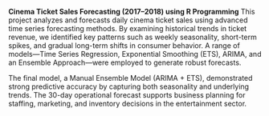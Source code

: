 **Cinema Ticket Sales Forecasting (2017–2018) using R Programming**
This project analyzes and forecasts daily cinema ticket sales using advanced time series forecasting methods. By examining historical trends in ticket revenue, we identified key patterns such as weekly seasonality, short-term spikes, and gradual long-term shifts in consumer behavior. A range of models—Time Series Regression, Exponential Smoothing (ETS), ARIMA, and an Ensemble Approach—were employed to generate robust forecasts.

The final model, a Manual Ensemble Model (ARIMA + ETS), demonstrated strong predictive accuracy by capturing both seasonality and underlying trends. The 30-day operational forecast supports business planning for staffing, marketing, and inventory decisions in the entertainment sector.

